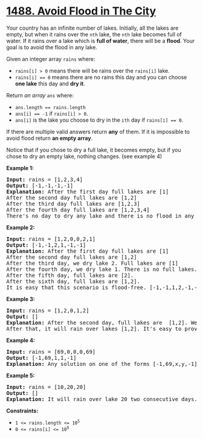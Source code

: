 # [1488. Avoid Flood in The City](https://leetcode.com/problems/avoid-flood-in-the-city)

<div><p>Your country has an infinite number of lakes. Initially, all the lakes are empty, but when it rains over the <code>nth</code> lake, the <code>nth</code> lake becomes full of water. If it rains over a lake which is <strong>full of water</strong>, there will be a <strong>flood</strong>. Your goal is to avoid the flood in any lake.</p>

<p>Given an integer array <code>rains</code> where:</p>

<ul>
	<li><code>rains[i] &gt; 0</code> means there will be rains over the <code>rains[i]</code> lake.</li>
	<li><code>rains[i] == 0</code> means there are no rains this day and you can choose <strong>one lake</strong> this day and <strong>dry it</strong>.</li>
</ul>

<p>Return <em>an array <code>ans</code></em> where:</p>

<ul>
	<li><code>ans.length == rains.length</code></li>
	<li><code>ans[i] == -1</code> if <code>rains[i] &gt; 0</code>.</li>
	<li><code>ans[i]</code> is the lake you choose to dry in the <code>ith</code> day&nbsp;if <code>rains[i] == 0</code>.</li>
</ul>

<p>If there are multiple valid answers return <strong>any</strong> of them. If it is impossible to avoid flood return <strong>an empty array</strong>.</p>

<p>Notice that if you chose to dry a full lake, it becomes empty, but if you chose to dry an empty lake, nothing changes. (see example 4)</p>

<p><strong>Example 1:</strong></p>

<pre><strong>Input:</strong> rains = [1,2,3,4]
<strong>Output:</strong> [-1,-1,-1,-1]
<strong>Explanation:</strong> After the first day full lakes are [1]
After the second day full lakes are [1,2]
After the third day full lakes are [1,2,3]
After the fourth day full lakes are [1,2,3,4]
There's no day to dry any lake and there is no flood in any lake.
</pre>

<p><strong>Example 2:</strong></p>

<pre><strong>Input:</strong> rains = [1,2,0,0,2,1]
<strong>Output:</strong> [-1,-1,2,1,-1,-1]
<strong>Explanation:</strong> After the first day full lakes are [1]
After the second day full lakes are [1,2]
After the third day, we dry lake 2. Full lakes are [1]
After the fourth day, we dry lake 1. There is no full lakes.
After the fifth day, full lakes are [2].
After the sixth day, full lakes are [1,2].
It is easy that this scenario is flood-free. [-1,-1,1,2,-1,-1] is another acceptable scenario.
</pre>

<p><strong>Example 3:</strong></p>

<pre><strong>Input:</strong> rains = [1,2,0,1,2]
<strong>Output:</strong> []
<strong>Explanation:</strong> After the second day, full lakes are  [1,2]. We have to dry one lake in the third day.
After that, it will rain over lakes [1,2]. It's easy to prove that no matter which lake you choose to dry in the 3rd day, the other one will flood.
</pre>

<p><strong>Example 4:</strong></p>

<pre><strong>Input:</strong> rains = [69,0,0,0,69]
<strong>Output:</strong> [-1,69,1,1,-1]
<strong>Explanation:</strong> Any solution on one of the forms [-1,69,x,y,-1], [-1,x,69,y,-1] or [-1,x,y,69,-1] is acceptable where 1 &lt;= x,y &lt;= 10^9
</pre>

<p><strong>Example 5:</strong></p>

<pre><strong>Input:</strong> rains = [10,20,20]
<strong>Output:</strong> []
<strong>Explanation:</strong> It will rain over lake 20 two consecutive days. There is no chance to dry any lake.
</pre>

<p><strong>Constraints:</strong></p>

<ul>
	<li><code>1 &lt;= rains.length &lt;= 10<sup>5</sup></code></li>
	<li><code>0 &lt;= rains[i] &lt;= 10<sup>9</sup></code></li>
</ul>
</div>